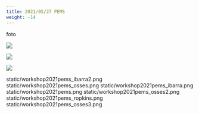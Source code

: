 ```yaml
---
title: 2021/05/27 PEMS
weight: -14
---
```


foto

![](media/1workshop2021pems.png)

![](workshop2021pems_ropkins.png)

![](workshop2021pems_osses.png)


static/workshop2021pems_ibarra2.png  static/workshop2021pems_osses.png
static/workshop2021pems_ibarra.png   static/workshop2021pems.png
static/workshop2021pems_osses2.png   static/workshop2021pems_ropkins.png
static/workshop2021pems_osses3.png



